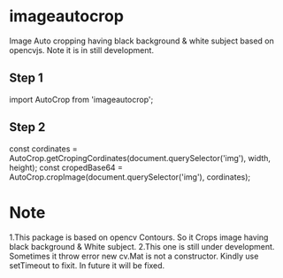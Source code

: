 # imageautocrop

Image Auto cropping having black background & white subject based on opencvjs. Note it is in still development.

## Step 1

import AutoCrop from 'imageautocrop';

## Step 2

const cordinates = AutoCrop.getCropingCordinates(document.querySelector('img'), width, height);
const cropedBase64 = AutoCrop.cropImage(document.querySelector('img'), cordinates);

# Note

1.This package is based on opencv Contours. So it Crops image having black background & White subject.
2.This one is still under development. Sometimes it throw error new cv.Mat is not a constructor. Kindly use setTimeout to fixit. In future it will be fixed.
